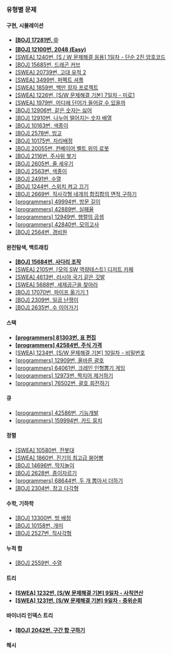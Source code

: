 ### 유형별 문제
#### 구현, 시뮬레이션
* **[[BOJ] 17281번, ⚾](/BOJ/17281.cpp)**
* **[[BOJ] 12100번, 2048 (Easy)](/BOJ/12100.cpp)**
* [[SWEA] 1240번, [S / W 문제해결 응용] 1일차 - 단순 2진 암호코드](/SWEA/1240.cpp)
* [[BOJ] 15685번, 드래곤 커브](/BOJ/15685.cpp)
* [[SWEA] 20739번, 고대 유적 2](/SWEA/20739.cpp)
* [[SWEA] 3499번, 퍼펙트 셔플](/SWEA/3499.cpp)
* [[SWEA] 1859번, 백만 장자 프로젝트](/SWEA/1859.cpp)
* [[SWEA] 1226번, [S/W 문제해결 기본] 7일차 - 미로1](/SWEA/1226.cpp)
* [[SWEA] 1979번, 어디에 단어가 들어갈 수 있을까](/SWEA/1979.cpp)
* [[BOJ] 12906번, 같은 숫자는 싫어](/BOJ/12906.cpp)
* [[BOJ] 12910번, 나누어 떨어지는 숫자 배열](/BOJ/12910.cpp)
* [[BOJ] 10163번, 색종이](/BOJ/10163.cpp)
* [[BOJ] 2578번, 빙고](/BOJ/2578.cpp)
* [[BOJ] 10175번, 자리배정](/BOJ/10175.cpp)
* [[BOJ] 20055번, 컨베이어 벨트 위의 로봇](/BOJ/20055.cpp)
* [[BOJ] 2116번, 주사위 쌓기](/BOJ/2116.cpp)
* [[BOJ] 2605번, 줄 세우기](/BOJ/2605.cpp)
* [[BOJ] 2563번, 색종이](/BOJ/2563.cpp)
* [[BOJ] 2491번, 수열](/BOJ/2491.cpp)
* [[BOJ] 1244번, 스위치 켜고 끄기](/BOJ/1244.cpp)
* [[BOJ] 2669번, 직사각형 네개의 합집합의 면적 구하기](/BOJ/2669.cpp)
* [[programmers] 49994번, 방문 길이](/programmers/49994.cpp)
* [[programmers] 42889번, 실패율](/programmers/42889.cpp)
* [[programmers] 12949번, 행렬의 곱셈](/programmers/12949.cpp)
* [[programmers] 42840번, 모의고사](/programmers/42840.cpp)
* [[BOJ] 2564번, 경비원](/BOJ/2564.cpp)
#### 완전탐색, 백트래킹
* **[[BOJ] 15684번, 사다리 조작](/BOJ/15684.cpp)**
* [[SWEA] 2105번, [모의 SW 역량테스트] 디저트 카페](/SWEA/2105.cpp)
* [[SWEA] 4613번, 러시아 국기 같은 깃발](/SWEA/4613.cpp)
* [[SWEA] 5688번, 세제곱근을 찾아라](/SWEA/5688.cpp)
* [[BOJ] 17070번, 파이프 옮기기 1](/BOJ/17070.cpp)
* [[BOJ] 2309번, 일곱 난쟁이](/BOJ/2309.cpp)
* [[BOJ] 2635번, 수 이어가기](/BOJ/2635.cpp)
#### 스택
* **[[programmers] 81303번, 표 편집](/programmers/81303.cpp)**
* **[[programmers] 42584번, 주식 가격](/programmers/42584.cpp)**
* [[SWEA] 1234번, [S/W 문제해결 기본] 10일차 - 비밀번호](/SWEA/1234.cpp)
* [[programmers] 12909번, 올바른 괄호](/programmers/12909.cpp)
* [[programmers] 64061번, 크레인 인형뽑기 게임](/programmers/64061.cpp)
* [[programmers] 12973번, 짝지어 제거하기](/programmers/12973.cpp)
* [[programmers] 76502번, 괄호 회전하기](/programmers/76502.cpp)
#### 큐
* [[programmers] 42586번, 기능개발](/programmers/42586.cpp)
* [[programmers] 159994번, 카드 뭉치](/programmers/159994.cpp)
#### 정렬
* [[SWEA] 10580번, 전봇대](/SWEA/10580.cpp)
* [[SWEA] 1860번, 진기의 최고급 붕어빵](/SWEA/1860.cpp)
* [[BOJ] 14696번, 딱지놀이](/BOJ/14696.cpp)
* [[BOJ] 2628번, 종이자르기](/BOJ/2628.cpp)
* [[programmers] 68644번, 두 개 뽑아서 더하기](/programmers/68644.cpp)
* [[BOJ] 2304번, 창고 다각형](/BOJ/2304.cpp)
#### 수학, 기하학
* [[BOJ] 13300번, 방 배정](/BOJ/13300.cpp)
* [[BOJ] 10158번, 개미](/BOJ/10158.cpp)
* [[BOJ] 2527번, 직사각형](/BOJ/2527.cpp)
#### 누적 합
* [[BOJ] 2559번, 수열](/BOJ/2559.cpp)
#### 트리
* **[[SWEA] 1232번, [S/W 문제해결 기본] 9일차 - 사칙연산](/SWEA/1232.cpp)**
* **[[SWEA] 1231번, [S/W 문제해결 기본] 9일차 - 중위순회](/SWEA/1231.cpp)**
#### 바이너리 인덱스 트리
* **[[BOJ] 2042번, 구간 합 구하기](/BOJ/2042.cpp)**
#### 해시
